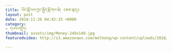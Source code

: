 ```yaml
---
title: ཡོང་སྒོ་ལས་ཀྱང་སྤྱོད་སྒོ་གལ་ཆེ། (ཨམ་སྐད།)
layout: post
date: 2018-11-26 04:42:33 +0000
category:
- དཔལ་འབྱོར།
thumbnail: assets/img/Money-249x140.jpg
featuredvideo: http://s3.amazonaws.com/melhong/wp-content/uploads/2018/11/22113344/Kham-Kay.mp4

---
```

